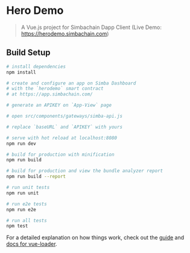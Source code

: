# Hero Demo

> A Vue.js project for Simbachain Dapp Client (Live Demo: https://herodemo.simbachain.com)

## Build Setup

``` bash
# install dependencies
npm install

# create and configure an app on Simba Dashboard 
# with the `herodemo` smart contract
# at https://app.simbachain.com/

# generate an APIKEY on `App-View` page

# open src/components/gateways/simba-api.js

# replace `baseURL` and `APIKEY` with yours

# serve with hot reload at localhost:8080
npm run dev

# build for production with minification
npm run build

# build for production and view the bundle analyzer report
npm run build --report

# run unit tests
npm run unit

# run e2e tests
npm run e2e

# run all tests
npm test
```

For a detailed explanation on how things work, check out the [guide](http://vuejs-templates.github.io/webpack/) and [docs for vue-loader](http://vuejs.github.io/vue-loader).
